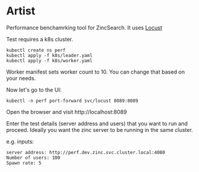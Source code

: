 # Artist

Performance benchamrking tool for ZincSearch. It uses [Locust]()

Test requires a k8s cluster.

```shell
kubectl create ns perf
kubectl apply -f k8s/leader.yaml
kubectl apply -f k8s/worker.yaml
```

Worker manifest sets worker count to 10. You can change that based on your needs.

Now let's go to the UI:

```shell
kubectl -n perf port-forward svc/locust 8089:8089
```

Open the browser and visit http://localhost:8089

Enter the test details (server address and users) that you want to run and proceed. Ideally you want the zinc server to be running in the same cluster.

e.g. inputs:

```pre
server address: http://perf.dev.zinc.svc.cluster.local:4080
Number of users: 100
Spawn rate: 5 
```
